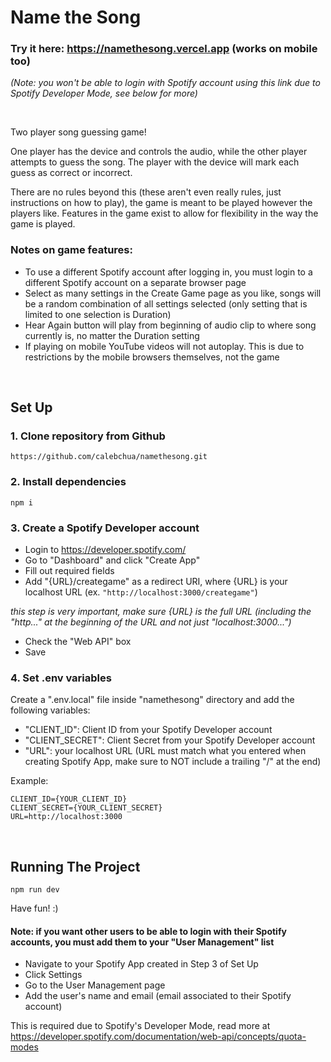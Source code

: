 # Name the Song

### Try it here: https://namethesong.vercel.app (works on mobile too)
*(Note: you won't be able to login with Spotify account using this link due to Spotify Developer Mode, see below for more)*

<br />

Two player song guessing game!

One player has the device and controls the audio, while the other player attempts to guess the song. The player with the device will mark each guess as correct or incorrect.

There are no rules beyond this (these aren't even really rules, just instructions on how to play), the game is meant to be played however the players like. Features in the game exist to allow for flexibility in the way the game is played.

### Notes on game features:
- To use a different Spotify account after logging in, you must login to a different Spotify account on a separate browser page
- Select as many settings in the Create Game page as you like, songs will be a random combination of all settings selected (only setting that is limited to one selection is Duration)
- Hear Again button will play from beginning of audio clip to where song currently is, no matter the Duration setting
- If playing on mobile YouTube videos will not autoplay. This is due to restrictions by the mobile browsers themselves, not the game

<br/>

## Set Up

### 1. Clone repository from Github
```
https://github.com/calebchua/namethesong.git
```

### 2. Install dependencies
```
npm i
```

### 3. Create a Spotify Developer account
- Login to https://developer.spotify.com/
- Go to "Dashboard" and click "Create App"
- Fill out required fields
- Add "{URL}/creategame" as a redirect URI, where {URL} is your localhost URL (ex. ```"http://localhost:3000/creategame"```)

*this step is very important, make sure {URL} is the full URL (including the "http..." at the beginning of the URL and not just "localhost:3000...")*

- Check the "Web API" box
- Save

### 4. Set .env variables
Create a ".env.local" file inside "namethesong" directory and add the following variables:
- "CLIENT_ID": Client ID from your Spotify Developer account
- "CLIENT_SECRET": Client Secret from your Spotify Developer account
- "URL": your localhost URL (URL must match what you entered when creating Spotify App, make sure to NOT include a trailing "/" at the end)

Example:
```
CLIENT_ID={YOUR_CLIENT_ID}
CLIENT_SECRET={YOUR_CLIENT_SECRET}
URL=http://localhost:3000
```
<br/>

## Running The Project
```
npm run dev
```

Have fun! :)

#### Note: if you want other users to be able to login with their Spotify accounts, you must add them to your "User Management" list
- Navigate to your Spotify App created in Step 3 of Set Up
- Click Settings
- Go to the User Management page
- Add the user's name and email (email associated to their Spotify account)

This is required due to Spotify's Developer Mode, read more at https://developer.spotify.com/documentation/web-api/concepts/quota-modes
